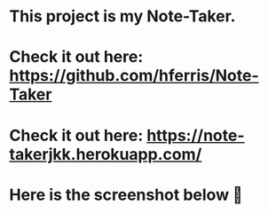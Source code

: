 # This project is my Note-Taker.
# Check it out here: https://github.com/hferris/Note-Taker
# Check it out here: https://note-takerjkk.herokuapp.com/
# Here is the screenshot below :star_struck:
<!-- ![Alt text](./public/assets/imgs/snap.shot.png?raw=true "Screenshot"). -->

